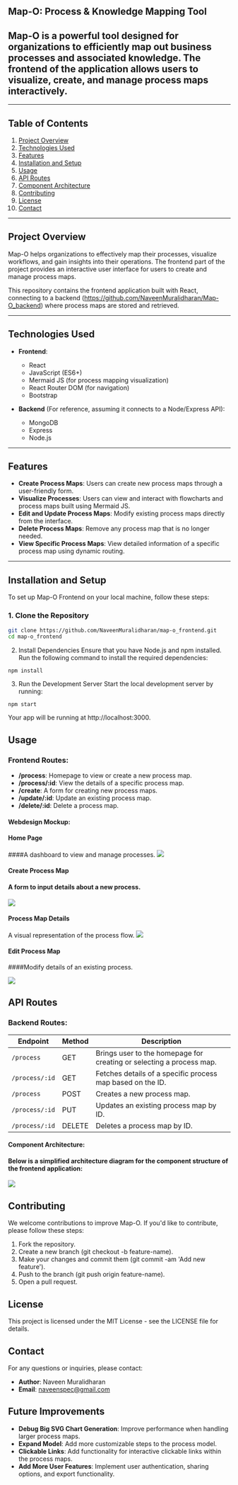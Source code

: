 ## Map-O: Process & Knowledge Mapping Tool

## **Map-O** is a powerful tool designed for organizations to efficiently map out business processes and associated knowledge. The frontend of the application allows users to visualize, create, and manage process maps interactively.
---

## Table of Contents

1. [Project Overview](#project-overview)
2. [Technologies Used](#technologies-used)
3. [Features](#features)
4. [Installation and Setup](#installation-and-setup)
5. [Usage](#usage)
6. [API Routes](#api-routes)
7. [Component Architecture](#component-architecture)
8. [Contributing](#contributing)
9. [License](#license)
10. [Contact](#contact)

---

## Project Overview

Map-O helps organizations to effectively map their processes, visualize workflows, and gain insights into their operations. The frontend part of the project provides an interactive user interface for users to create and manage process maps.

This repository contains the frontend application built with React, connecting to a backend (https://github.com/NaveenMuralidharan/Map-O_backend) where process maps are stored and retrieved.

---

## Technologies Used

- **Frontend**:  
  - React
  - JavaScript (ES6+)
  - Mermaid JS (for process mapping visualization)
  - React Router DOM (for navigation)
  - Bootstrap
  
- **Backend** (For reference, assuming it connects to a Node/Express API):  
  - MongoDB
  - Express
  - Node.js


---

## Features

- **Create Process Maps**: Users can create new process maps through a user-friendly form.
- **Visualize Processes**: Users can view and interact with flowcharts and process maps built using Mermaid JS.
- **Edit and Update Process Maps**: Modify existing process maps directly from the interface.
- **Delete Process Maps**: Remove any process map that is no longer needed.
- **View Specific Process Maps**: View detailed information of a specific process map using dynamic routing.

---

## Installation and Setup

To set up Map-O Frontend on your local machine, follow these steps:

### 1. Clone the Repository

```bash
git clone https://github.com/NaveenMuralidharan/map-o_frontend.git
cd map-o_frontend
```
2. Install Dependencies
Ensure that you have Node.js and npm installed. Run the following command to install the required dependencies:
```
npm install
```
3. Run the Development Server
Start the local development server by running:
```
npm start
```
Your app will be running at http://localhost:3000.

## Usage

### Frontend Routes:

- **/process**: Homepage to view or create a new process map.
- **/process/:id**: View the details of a specific process map.
- **/create**: A form for creating new process maps.
- **/update/:id**: Update an existing process map.
- **/delete/:id**: Delete a process map.

#### Webdesign Mockup:

#### Home Page
####A dashboard to view and manage processes.
<img src="https://i.imgur.com/Bkv3eEQ.png">

#### Create Process Map
#### A form to input details about a new process.
<img src="https://i.imgur.com/BG7Zyow.png">

#### Process Map Details
A visual representation of the process flow.
<img src="https://i.imgur.com/T7EwcK0.png">

#### Edit Process Map
####Modify details of an existing process.

<img src="https://i.imgur.com/2RIx47t.png">

## API Routes

### Backend Routes:

| Endpoint        | Method | Description                                                          |
| --------------- | ------ | -------------------------------------------------------------------- |
| `/process`      | GET    | Brings user to the homepage for creating or selecting a process map. |
| `/process/:id`  | GET    | Fetches details of a specific process map based on the ID.           |
| `/process`      | POST   | Creates a new process map.                                           |
| `/process/:id`  | PUT    | Updates an existing process map by ID.                               |
| `/process/:id`  | DELETE | Deletes a process map by ID.

#### Component Architecture:
#### Below is a simplified architecture diagram for the component structure of the frontend application:
<img src="https://i.imgur.com/tHkYmZ8.png">

## Contributing

We welcome contributions to improve Map-O. If you'd like to contribute, please follow these steps:

1. Fork the repository.
2. Create a new branch (git checkout -b feature-name).
3. Make your changes and commit them (git commit -am 'Add new feature').
4. Push to the branch (git push origin feature-name).
5. Open a pull request.

## License

This project is licensed under the MIT License - see the LICENSE file for details.

## Contact

For any questions or inquiries, please contact:

- **Author**: Naveen Muralidharan
- **Email**: naveenspec@gmail.com 

## Future Improvements

- **Debug Big SVG Chart Generation**: Improve performance when handling larger process maps.
- **Expand Model**: Add more customizable steps to the process model.
- **Clickable Links**: Add functionality for interactive clickable links within the process maps.
- **Add More User Features**: Implement user authentication, sharing options, and export functionality.




